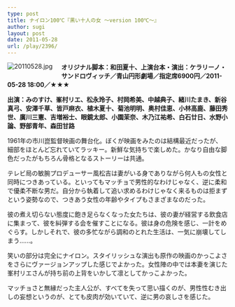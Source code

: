```yaml
---
type: post
title: ナイロン100℃『黒い十人の女 〜version 100℃〜』
author: sugi
layout: post
date: 2011-05-28
url: /play/2396/
---
```

<img alt="20110528.jpg" src="http://i1.wp.com/asharpminor.com/play/20110528.jpg?resize=160%2C113" class="alignleft" style="float: left; margin: 0 20px 20px 0;" data-recalc-dims="1" />

**オリジナル脚本：和田夏十、上演台本・演出：ケラリーノ・サンドロヴィッチ／青山円形劇場／指定席6900円／2011-05-28 18:00／★★★**

**出演：みのすけ、峯村リエ、松永玲子、村岡希美、中越典子、緒川たまき、新谷真弓、安澤千草、皆戸麻衣、植木夏十、菊池明明、奥村佳恵、小林高鹿、藤田秀世、廣川三憲、吉増裕士、眼鏡太郎、小園茉奈、木乃江祐希、白石廿日、水野小論、野部青年、森田甘路**

1961年の市川崑監督映画の舞台化。ぼくが映画をみたのは結構最近だったが、細部をほとんど忘れていてラッキー。新鮮な気持ちで楽しめた。かなり自由な脚色だったがもちろん骨格となるストーリーは共通。

テレビ局の敏腕プロデューサー風松吉は妻がいる身でありながら何人もの女性と同時につきあっている。といってもマッチョで男性的なわけじゃなく、逆に柔和で優柔不断な男だ。自分から執着して追い求めるわけじゃなく来るものは拒まずという姿勢なので、つきあう女性の年齢やタイプもさまざまなのだった。

彼の煮え切らない態度に飽き足らなくなった女たちは、彼の妻が経営する飲食店に集まって、彼を糾弾する会を催すことになる。彼は身の危険を感じ、一計をめぐらす。しかしそれで、彼の多忙ながら調和のとれた生活は、一気に崩壊してしまう......。

笑いの部分は完全にナイロン。スタイリッシュな演出も原作の映画のかっこよさをさらにヴァージョンアップした感じでよかった。女性陣の中では本妻を演じた峯村リエさんが持ち前の上背をいかして凛としてかっこよかった。

マッチョさと無縁だった主人公が、すべてを失って思い描くのが、男性性むき出しの妄想というのが、とても皮肉が効いていて、逆に男の哀しさを感じた。

